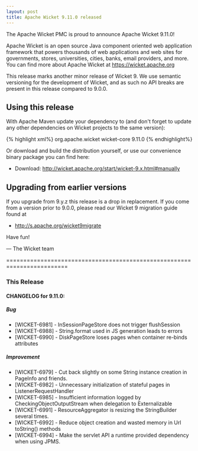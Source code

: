 ```yaml
---
layout: post
title: Apache Wicket 9.11.0 released
---
```

The Apache Wicket PMC is proud to announce Apache Wicket 9.11.0!

Apache Wicket is an open source Java component oriented web application
framework that powers thousands of web applications and web sites for
governments, stores, universities, cities, banks, email providers, and
more. You can find more about Apache Wicket at https://wicket.apache.org

This release marks another minor release of Wicket 9. We
use semantic versioning for the development of Wicket, and as such no
API breaks are present in this release compared to 9.0.0.

Using this release
------------------

With Apache Maven update your dependency to (and don't forget to
update any other dependencies on Wicket projects to the same version):

{% highlight xml%}
<dependency>
    <groupId>org.apache.wicket</groupId>
    <artifactId>wicket-core</artifactId>
    <version>9.11.0</version>
</dependency>
{% endhighlight%}

Or download and build the distribution yourself, or use our
convenience binary package you can find here:

 * Download: http://wicket.apache.org/start/wicket-9.x.html#manually

<!--more-->

Upgrading from earlier versions
-------------------------------

If you upgrade from 9.y.z this release is a drop in replacement. If
you come from a version prior to 9.0.0, please read our Wicket 9
migration guide found at

 * http://s.apache.org/wicket9migrate

Have fun!

— The Wicket team


========================================================================

### This Release

#### CHANGELOG for 9.11.0:
    
##### Bug

 * [WICKET-6981] - InSessionPageStore does not trigger flushSession
 * [WICKET-6988] - String.format used in JS generation leads to errors
 * [WICKET-6990] - DiskPageStore loses pages when container re-binds attributes

##### Improvement

 * [WICKET-6979] - Cut back slightly on some String instance creation in PageInfo and friends.
 * [WICKET-6982] - Unnecessary initialization of stateful pages in ListenerRequestHandler
 * [WICKET-6985] - Insufficient information logged by CheckingObjectOutputStream when delegation to Externalizable
 * [WICKET-6991] - ResourceAggregator is resizing the StringBuilder several times.
 * [WICKET-6992] - Reduce object creation and wasted memory in Url toString() methods
 * [WICKET-6994] - Make the servlet API a runtime provided dependency when using JPMS.

